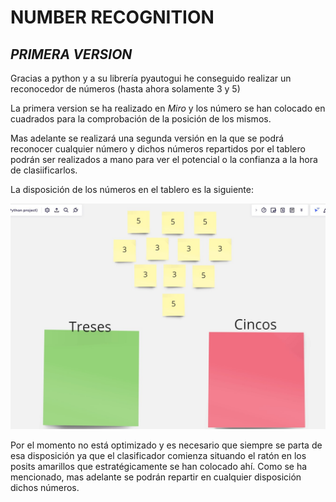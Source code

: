 # **NUMBER RECOGNITION**

## *PRIMERA VERSION*

Gracias a python y a su librería pyautogui he conseguido realizar un reconocedor de números (hasta ahora solamente 3 y 5)

La primera version se ha realizado en *Miro* y los número se han colocado en cuadrados para la comprobación de la posición de los mismos.

Mas adelante se realizará una segunda versión en la que se podrá reconocer cualquier número y dichos números repartidos por el tablero
podrán ser realizados a mano para ver el potencial o la confianza a la hora de clasiificarlos.

La disposición de los números en el tablero es la siguiente:

![enter](DISPOSICIONINICIAL.jpg)

Por el momento no está optimizado y es necesario que siempre se parta de esa disposición ya que el clasificador comienza situando el ratón en los posits
amarillos que estratégicamente se han colocado ahí. Como se ha mencionado, mas adelante se podrán repartir en cualquier disposición dichos números.





